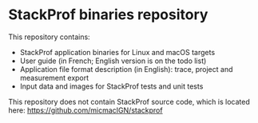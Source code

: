 StackProf binaries repository
=============================

This repository contains:
- StackProf application binaries for Linux and macOS targets
- User guide (in French; English version is on the todo list)
- Application file format description (in English): trace, project and measurement export 
- Input data and images for StackProf tests and unit tests

This repository does not contain StackProf source code, which is located here: https://github.com/micmacIGN/stackprof
